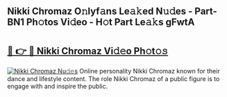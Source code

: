 ## Nikki Chromaz O𝚗lyf𝚊ns Le𝚊𝚔ed N𝚞𝚍es - Part-BN1 Ph𝚘tos Vi𝚍eo - H𝚘t Part Le𝚊𝚔s gFwtA

# <h2><a href="http://hf0hkyu.feru.top/?c=Nikki+Chromaz">🔗 👉 🔴 Nikki Chromaz Vi𝚍𝚎o Ph𝚘t𝚘𝚜</a></h2>

[![Nikki Chromaz Nu𝚍𝚎s](https://i.imgur.com/0TWrTi3.gif)](http://hf0hkyu.feru.top/?c=Nikki+Chromaz)
Online personality Nikki Chromaz known for their dance and lifestyle content. The role Nikki Chromaz of a public figure is to engage with and inspire the public. 
